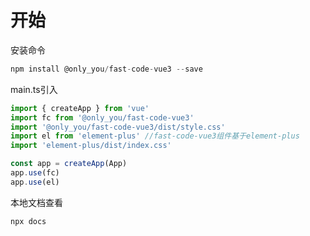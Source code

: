 # 开始
安装命令
```` js
npm install @only_you/fast-code-vue3 --save
````
main.ts引入
```` ts
import { createApp } from 'vue'
import fc from '@only_you/fast-code-vue3'
import '@only_you/fast-code-vue3/dist/style.css'
import el from 'element-plus' //fast-code-vue3组件基于element-plus 
import 'element-plus/dist/index.css'

const app = createApp(App)
app.use(fc)
app.use(el)

````

本地文档查看
```` js
npx docs
````
